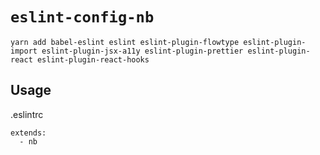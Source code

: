 # `eslint-config-nb`

```
yarn add babel-eslint eslint eslint-plugin-flowtype eslint-plugin-import eslint-plugin-jsx-a11y eslint-plugin-prettier eslint-plugin-react eslint-plugin-react-hooks
```

## Usage

.eslintrc

```
extends:
  - nb
```
